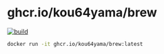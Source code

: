 # ghcr.io/kou64yama/brew

[![build](https://github.com/kou64yama/brew-image/actions/workflows/docker.yml/badge.svg?event=push)](https://github.com/kou64yama/brew-image/actions/workflows/docker.yml)

```bash
docker run -it ghcr.io/kou64yama/brew:latest
```
